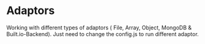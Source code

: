 # Adaptors
Working with different types of adaptors ( File, Array, Object, MongoDB &amp; Built.io-Backend). Just need to change the config.js to run different adaptor.
